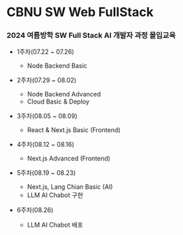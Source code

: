 # CBNU SW Web FullStack
### 2024 여름방학 SW Full Stack AI 개발자 과정 몰입교육


- 1주차(07.22 ~ 07.26) 
    - Node Backend Basic


- 2주차(07.29 ~ 08.02)
    - Node Backend Advanced
    - Cloud Basic & Deploy


- 3주차(08.05 ~ 08.09)
    - React & Next.js Basic (Frontend)


- 4주차(08.12 ~ 08.16)
    - Next.js Advanced (Frontend)


- 5주차(08.19 ~ 08.23)
    - Next.js, Lang Chian Basic (AI)
    - LLM AI Chabot 구현


-   6주차(08.26)
    - LLM AI Chabot 배포